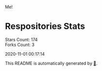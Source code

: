 Me!

# Respositories Stats
Stars Count: 174  
Forks Count: 3

2020-11-01 00:17:14  

This README is automatically generated by [🐰](https://github.com/rnitta/rnitta).
